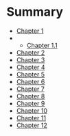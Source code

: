 # Summary
* [Chapter 1](chapter10/README.md)
* * [Chapter 1.1](chapter10/README.md)
* [Chapter 2]()
* [Chapter 3]()
* [Chapter 4]()
* [Chapter 5]()
* [Chapter 6]()
* [Chapter 7]()
* [Chapter 8]()
* [Chapter 9]()
* [Chapter 10](chapter10.md)
* [Chapter 11]()
* [Chapter 12]()

